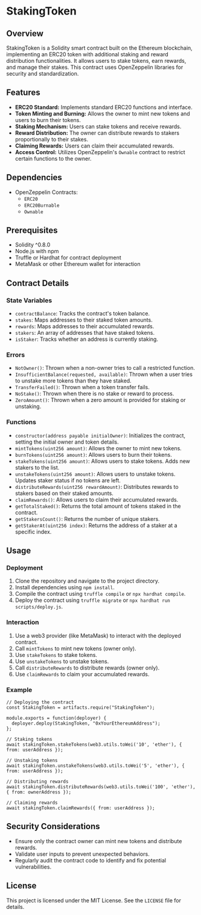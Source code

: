 # StakingToken

## Overview

StakingToken is a Solidity smart contract built on the Ethereum blockchain, implementing an ERC20 token with additional staking and reward distribution functionalities. It allows users to stake tokens, earn rewards, and manage their stakes. This contract uses OpenZeppelin libraries for security and standardization.

## Features

- **ERC20 Standard:** Implements standard ERC20 functions and interface.
- **Token Minting and Burning:** Allows the owner to mint new tokens and users to burn their tokens.
- **Staking Mechanism:** Users can stake tokens and receive rewards.
- **Reward Distribution:** The owner can distribute rewards to stakers proportionally to their stakes.
- **Claiming Rewards:** Users can claim their accumulated rewards.
- **Access Control:** Utilizes OpenZeppelin's `Ownable` contract to restrict certain functions to the owner.

## Dependencies

- OpenZeppelin Contracts:
  - `ERC20`
  - `ERC20Burnable`
  - `Ownable`

## Prerequisites

- Solidity ^0.8.0
- Node.js with npm
- Truffle or Hardhat for contract deployment
- MetaMask or other Ethereum wallet for interaction

## Contract Details

### State Variables

- `contractBalance`: Tracks the contract's token balance.
- `stakes`: Maps addresses to their staked token amounts.
- `rewards`: Maps addresses to their accumulated rewards.
- `stakers`: An array of addresses that have staked tokens.
- `isStaker`: Tracks whether an address is currently staking.

### Errors

- `NotOwner()`: Thrown when a non-owner tries to call a restricted function.
- `InsufficientBalance(requested, available)`: Thrown when a user tries to unstake more tokens than they have staked.
- `TransferFailed()`: Thrown when a token transfer fails.
- `NoStake()`: Thrown when there is no stake or reward to process.
- `ZeroAmount()`: Thrown when a zero amount is provided for staking or unstaking.

### Functions

- `constructor(address payable initialOwner)`: Initializes the contract, setting the initial owner and token details.
- `mintTokens(uint256 amount)`: Allows the owner to mint new tokens.
- `burnTokens(uint256 amount)`: Allows users to burn their tokens.
- `stakeTokens(uint256 amount)`: Allows users to stake tokens. Adds new stakers to the list.
- `unstakeTokens(uint256 amount)`: Allows users to unstake tokens. Updates staker status if no tokens are left.
- `distributeRewards(uint256 rewardAmount)`: Distributes rewards to stakers based on their staked amounts.
- `claimRewards()`: Allows users to claim their accumulated rewards.
- `getTotalStaked()`: Returns the total amount of tokens staked in the contract.
- `getStakersCount()`: Returns the number of unique stakers.
- `getStakerAt(uint256 index)`: Returns the address of a staker at a specific index.

## Usage

### Deployment

1. Clone the repository and navigate to the project directory.
2. Install dependencies using `npm install`.
3. Compile the contract using `truffle compile` or `npx hardhat compile`.
4. Deploy the contract using `truffle migrate` or `npx hardhat run scripts/deploy.js`.

### Interaction

1. Use a web3 provider (like MetaMask) to interact with the deployed contract.
2. Call `mintTokens` to mint new tokens (owner only).
3. Use `stakeTokens` to stake tokens.
4. Use `unstakeTokens` to unstake tokens.
5. Call `distributeRewards` to distribute rewards (owner only).
6. Use `claimRewards` to claim your accumulated rewards.

### Example

```solidity
// Deploying the contract
const StakingToken = artifacts.require("StakingToken");

module.exports = function(deployer) {
  deployer.deploy(StakingToken, "0xYourEthereumAddress");
};

// Staking tokens
await stakingToken.stakeTokens(web3.utils.toWei('10', 'ether'), { from: userAddress });

// Unstaking tokens
await stakingToken.unstakeTokens(web3.utils.toWei('5', 'ether'), { from: userAddress });

// Distributing rewards
await stakingToken.distributeRewards(web3.utils.toWei('100', 'ether'), { from: ownerAddress });

// Claiming rewards
await stakingToken.claimRewards({ from: userAddress });
```

## Security Considerations

- Ensure only the contract owner can mint new tokens and distribute rewards.
- Validate user inputs to prevent unexpected behaviors.
- Regularly audit the contract code to identify and fix potential vulnerabilities.

## License

This project is licensed under the MIT License. See the `LICENSE` file for details.
